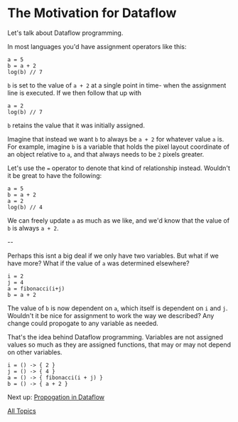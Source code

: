 The Motivation for Dataflow
=

Let's talk about Dataflow programming.

In most languages you'd have assignment operators like this:

~~~
a = 5
b = a + 2
log(b) // 7
~~~

`b` is set to the value of `a + 2` at a single point in time- when the assignment line is executed. If we then follow that up with

~~~
a = 2
log(b) // 7
~~~

`b` retains the value that it was initially assigned.

Imagine that instead we want `b` to always be `a + 2` for whatever value `a` is. For example, imagine `b` is a variable that holds the pixel layout coordinate of an object relative to `a`, and that always needs to be `2` pixels greater.

Let's use the `=` operator to denote that kind of relationship instead. Wouldn't it be great to have the following:

~~~
a = 5
b = a + 2
a = 2
log(b) // 4
~~~

We can freely update `a` as much as we like, and we'd know that the value of `b` is always `a + 2`.

--

Perhaps this isnt a big deal if we only have two variables. But what if we have more? What if the value of `a` was determined elsewhere?

~~~
i = 2
j = 4
a = fibonacci(i+j)
b = a + 2
~~~

The value of `b` is now dependent on `a`, which itself is dependent on `i` and `j`. Wouldn't it be nice for assignment to work the way we described? Any change could propogate to any variable as needed.

That's the idea behind Dataflow programming. Variables are not assigned values so much as they are assigned functions, that may or may not depend on other variables.

~~~
i = () -> { 2 }
j = () -> { 4 }
a = () -> { fibonacci(i + j) }
b = () -> { a + 2 }
~~~

Next up: [Propogation in Dataflow](https://github.com/dyarosla/dataflow/blob/master/dataflow/dataflow_propogation.md)

[All Topics](https://github.com/dyarosla/D-ECS)
